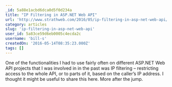 ```yaml
---
_id: 5a88e1acbd6dca0d5f0d234a
title: "IP Filtering in ASP.NET Web API"
url: 'http://www.strathweb.com/2016/05/ip-filtering-in-asp-net-web-api/'
category: articles
slug: 'ip-filtering-in-asp-net-web-api'
user_id: 5a83ce59d6eb0005c4ecda2c
username: 'bill-s'
createdOn: '2016-05-14T08:35:23.000Z'
tags: []
---
```


One of the functionalities I had to use fairly often on different ASP.NET Web API projects that I was involved in in the past was IP filtering – restricting access to the whole API, or to parts of it, based on the caller’s IP address. I thought it might be useful to share this here. More after the jump.

